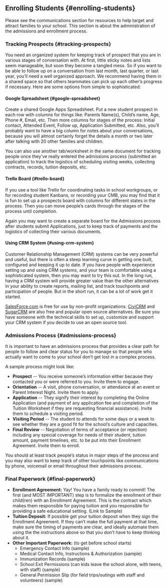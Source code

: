 ## Enrolling Students {#enrolling-students}

Please see the communications section for resources to help target and attract families to your school. This section is about the administration of the admissions and enrollment process.

### Tracking Prospects {#tracking-prospects}

You need an organized system for keeping track of prospect that you are in various stages of conversation with. At first, little sticky notes and lists seem manageable, but soon they become a tangled mess. So if you want to be able to follow up on a conversation from last month, last quarter, or last year, you’ll need a well organized approach. We recommend having them in a shared space so that others teammates can pick up each other’s progress if necessary. Here are some options from simple to sophisticated:

#### Google Spreadsheet {#google-spreadsheet}

Create a shared Google Apps Spreadsheet. Put a new student prospect in each row with columns for things like: Parents Name(s), Child’s name, Age, Phone #, Email, etc. Then more columns for stages of the process: Initial contact, Attended Event, Follow up, Application Submitted, etc. Also, you’ll probably want to have a big column for notes about your conversations, because you will almost certainly forget the details a month or two later after talking with 20 other families and children.

You can also use another tab/worksheet in the same document for tracking people once they’ve really entered the admissions process (submitted an application) to track the logistics of scheduling visiting weeks, collecting contracts, records, tuition deposits, etc.

#### Trello Board {#trello-board}

If you use a tool like Trello for coordinating tasks in school workgroups, or for recording student Kanbans, or recording your CMB, you may find that it is fun to set up a prospects board with columns for different states in the process. Then you can move people’s cards through the stages of the process until completion.

Again you may want to create a separate board for the Admissions process after students submit Applications, just to keep track of payments and the logistics of collecting their various documents.

#### Using CRM System {#using-crm-system}

Customer Relationship Management (CRM) systems can be very powerful and useful, but there is often a steep learning curve in getting one built, configured and keeping it up to date. If you have people with experience setting up and using CRM systems, and your team is comfortable using a sophisticated system, then you may want to try this out. In the long run, having a CRM system will provide greater value than the other alternatives in your ability to create reports, mailing list, and track touchpoints and participation of people. But in the short run, it can be a lot of work get it started.

[SalesForce.com](http://www.salesforce.com/) is free for use by non-profit organizations. [CiviCRM](https://civicrm.org/) and [SugarCRM](http://www.sugarcrm.com/) are also free and popular open source alternatives. Be sure you have someone with the technical skills to set up, customize and support your CRM system if you decide to use an open source tool.

### Admissions Process {#admissions-process}

It is important to have an admissions process that provides a clear path for people to follow and clear status for you to manage so that people who actually want to come to your school don’t get lost in a complex process.

A sample process might look like:

*   **Prospect** -- You receive someone’s information either because they contacted you or were referred to you. Invite them to engage.
*   **Orientation** -- A visit, phone conversation, or attendance at an event or Parent Interest Night. Invite them to apply.
*   **Application** -- They signify their interest by completing the Online Application (and payment of any application fee and completion of the Tuition Worksheet if they are requesting financial assistance). Invite them to schedule a visiting period.
*   **Visiting Period** -- The student to attends for some days or a week to see whether they are a good fit for the school’s culture and capacities.
*   **Final Review** -- Negotiation of terms of acceptance (or rejection) including any special coverage for needs of their student, tuition amount, payment timelines, etc. to be put into their Enrollment Agreement. Invite them to enroll.

You should at least track people’s status in major steps of the process and you may also want to keep track of other touchpoints like communications by phone, voicemail or email throughout their admissions process.

### Final Paperwork {#final-paperwork}

*   **Enrollment Agreement:** Yay! You have a family ready to commit! The first (and MOST IMPORTANT) step is to formalize the enrollment of their child(ren) with an Enrollment Agreement. This is the contract which makes them responsible for paying tuition and you responsible for providing a safe educational setting. (Link to Sample)
*   **Tuition Deposit:** If possible get your tuition deposit when they sign the Enrollment Agreement. If they can’t make the full payment at that time, make sure the timing of payments are clear, and ideally automate them using the the instructions above so that you don’t have to keep thinking about it.
*   **Other Important Paperwork:** (to get before school starts)
    *   Emergency Contact Info (sample)
    *   Medical Contact Info, Instructions & Authorization (sample)
    *   Immunization Records (sample)
    *   School Exit Permissions (can kids leave the school alone, with teens, with staff) (sample)
    *   General Permission Slip (for field trips/outings with staff and volunteers) (sample)